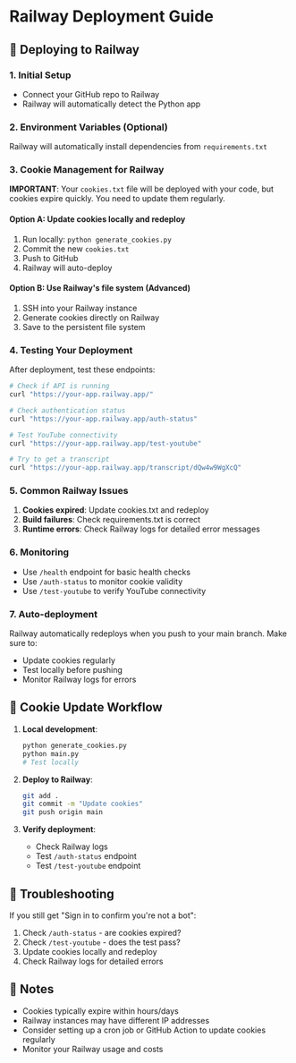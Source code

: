 # Railway Deployment Guide

## 🚂 Deploying to Railway

### 1. Initial Setup
- Connect your GitHub repo to Railway
- Railway will automatically detect the Python app

### 2. Environment Variables (Optional)
Railway will automatically install dependencies from `requirements.txt`

### 3. Cookie Management for Railway

**IMPORTANT**: Your `cookies.txt` file will be deployed with your code, but cookies expire quickly. You need to update them regularly.

#### Option A: Update cookies locally and redeploy
1. Run locally: `python generate_cookies.py`
2. Commit the new `cookies.txt`
3. Push to GitHub
4. Railway will auto-deploy

#### Option B: Use Railway's file system (Advanced)
1. SSH into your Railway instance
2. Generate cookies directly on Railway
3. Save to the persistent file system

### 4. Testing Your Deployment

After deployment, test these endpoints:

```bash
# Check if API is running
curl "https://your-app.railway.app/"

# Check authentication status
curl "https://your-app.railway.app/auth-status"

# Test YouTube connectivity
curl "https://your-app.railway.app/test-youtube"

# Try to get a transcript
curl "https://your-app.railway.app/transcript/dQw4w9WgXcQ"
```

### 5. Common Railway Issues

1. **Cookies expired**: Update cookies.txt and redeploy
2. **Build failures**: Check requirements.txt is correct
3. **Runtime errors**: Check Railway logs for detailed error messages

### 6. Monitoring

- Use `/health` endpoint for basic health checks
- Use `/auth-status` to monitor cookie validity
- Use `/test-youtube` to verify YouTube connectivity

### 7. Auto-deployment

Railway automatically redeploys when you push to your main branch. Make sure to:
- Update cookies regularly
- Test locally before pushing
- Monitor Railway logs for errors

## 🔄 Cookie Update Workflow

1. **Local development**:
   ```bash
   python generate_cookies.py
   python main.py
   # Test locally
   ```

2. **Deploy to Railway**:
   ```bash
   git add .
   git commit -m "Update cookies"
   git push origin main
   ```

3. **Verify deployment**:
   - Check Railway logs
   - Test `/auth-status` endpoint
   - Test `/test-youtube` endpoint

## 🚨 Troubleshooting

If you still get "Sign in to confirm you're not a bot":

1. Check `/auth-status` - are cookies expired?
2. Check `/test-youtube` - does the test pass?
3. Update cookies locally and redeploy
4. Check Railway logs for detailed errors

## 📝 Notes

- Cookies typically expire within hours/days
- Railway instances may have different IP addresses
- Consider setting up a cron job or GitHub Action to update cookies regularly
- Monitor your Railway usage and costs
